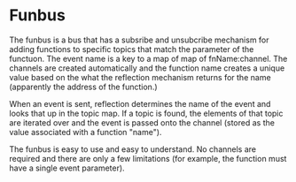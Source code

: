 # Funbus

The funbus is a bus that has a subsribe and unsubcribe mechanism for adding functions to specific topics that match the parameter of the functuon. The event name is a key to a map of map of fnName:channel. The channels are created automatically and the function name creates a unique value based on the what the reflection mechanism returns for the name (apparently the  address of the function.)

When an event is sent, reflection determines the name of the event and looks that up in the topic map. If a topic is found, the elements of that topic are iterated over and the event is passed onto the channel (stored as the value associated with a function "name").

The funbus is easy to use and easy to understand. No channels are required and there are only a few limitations (for example, the function must have a single event parameter).

